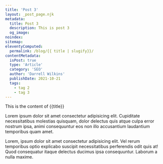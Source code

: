 ```yaml
---
title: 'Post 3'
layout: _post_page.njk
metadata:
  title: Post 3
  description: This is post 3
  og_image:
noindex: 
sitemap:
eleventyComputed:
  permalink: /blog/{{ title | slugify}}/
contentMetadata:
  isPost: true
  type: 'Article'
  category: 'SEO' 
  author: 'Darrell Wilkins'
  publishDate: 2021-10-21
  tags:
    - tag 2
    - tag 3
---
```


This is the content of {{title}}

Lorem ipsum dolor sit amet consectetur adipisicing elit. Cupiditate necessitatibus molestias quisquam, dolor delectus quis atque culpa error nostrum ipsa, animi consequuntur eos non illo accusantium laudantium temporibus quam amet.

Lorem, ipsum dolor sit amet consectetur adipisicing elit. Vel rerum temporibus optio explicabo suscipit necessitatibus perferendis odit quis at! Quod consequatur itaque delectus ducimus ipsa consequuntur. Laborum a nulla maxime.